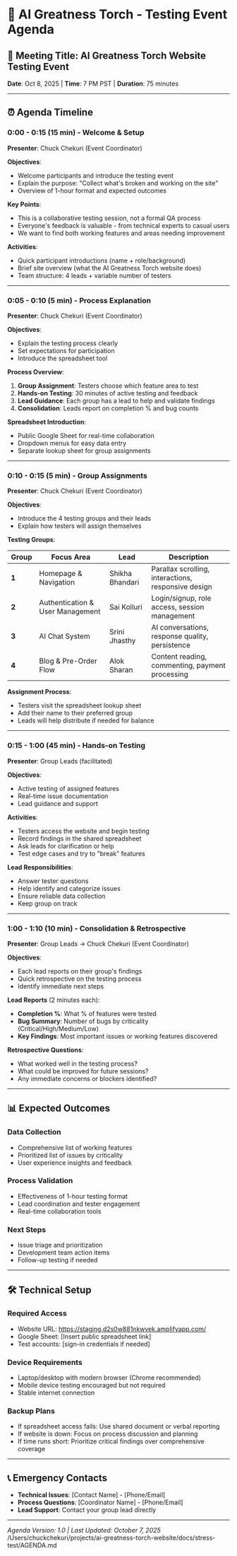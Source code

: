 # 📅 AI Greatness Torch - Testing Event Agenda

## 🎯 **Meeting Title**: AI Greatness Torch Website Testing Event
**Date**: Oct 8, 2025 | **Time**: 7 PM PST | **Duration**: 75 minutes

---

## ⏰ **Agenda Timeline**

### **0:00 - 0:15 (15 min) - Welcome & Setup**
**Presenter**: Chuck Chekuri (Event Coordinator)

**Objectives**:
- Welcome participants and introduce the testing event
- Explain the purpose: "Collect what's broken and working on the site"
- Overview of 1-hour format and expected outcomes

**Key Points**:
- This is a collaborative testing session, not a formal QA process
- Everyone's feedback is valuable - from technical experts to casual users
- We want to find both working features and areas needing improvement

**Activities**:
- Quick participant introductions (name + role/background)
- Brief site overview (what the AI Greatness Torch website does)
- Team structure: 4 leads + variable number of testers

---

### **0:05 - 0:10 (5 min) - Process Explanation**
**Presenter**: Chuck Chekuri (Event Coordinator)

**Objectives**:
- Explain the testing process clearly
- Set expectations for participation
- Introduce the spreadsheet tool

**Process Overview**:
1. **Group Assignment**: Testers choose which feature area to test
2. **Hands-on Testing**: 30 minutes of active testing and feedback
3. **Lead Guidance**: Each group has a lead to help and validate findings
4. **Consolidation**: Leads report on completion % and bug counts

**Spreadsheet Introduction**:
- Public Google Sheet for real-time collaboration
- Dropdown menus for easy data entry
- Separate lookup sheet for group assignments

---

### **0:10 - 0:15 (5 min) - Group Assignments**
**Presenter**: Chuck Chekuri (Event Coordinator)

**Objectives**:
- Introduce the 4 testing groups and their leads    
- Explain how testers will assign themselves

**Testing Groups**:

| Group | Focus Area | Lead | Description |
|-------|------------|------|-------------|
| **1** | Homepage & Navigation | Shikha Bhandari | Parallax scrolling, interactions, responsive design |
| **2** | Authentication & User Management | Sai Kolluri | Login/signup, role access, session management |
| **3** | AI Chat System | Srini Jhasthy | AI conversations, response quality, persistence |
| **4** | Blog & Pre-Order Flow | Alok Sharan | Content reading, commenting, payment processing |

**Assignment Process**:
- Testers visit the spreadsheet lookup sheet
- Add their name to their preferred group
- Leads will help distribute if needed for balance

---

### **0:15 - 1:00 (45 min) - Hands-on Testing**
**Presenter**: Group Leads (facilitated)

**Objectives**:
- Active testing of assigned features
- Real-time issue documentation
- Lead guidance and support

**Activities**:
- Testers access the website and begin testing
- Record findings in the shared spreadsheet
- Ask leads for clarification or help
- Test edge cases and try to "break" features

**Lead Responsibilities**:
- Answer tester questions
- Help identify and categorize issues
- Ensure reliable data collection
- Keep group on track

---

### **1:00 - 1:10 (10 min) - Consolidation & Retrospective**
**Presenter**: Group Leads → Chuck Chekuri (Event Coordinator)

**Objectives**:
- Each lead reports on their group's findings
- Quick retrospective on the testing process
- Identify immediate next steps

**Lead Reports** (2 minutes each):
- **Completion %**: What % of features were tested
- **Bug Summary**: Number of bugs by criticality (Critical/High/Medium/Low)
- **Key Findings**: Most important issues or working features discovered

**Retrospective Questions**:
- What worked well in the testing process?
- What could be improved for future sessions?
- Any immediate concerns or blockers identified?

---

## 📊 **Expected Outcomes**

### **Data Collection**
- Comprehensive list of working features
- Prioritized list of issues by criticality
- User experience insights and feedback

### **Process Validation**
- Effectiveness of 1-hour testing format
- Lead coordination and tester engagement
- Real-time collaboration tools

### **Next Steps**
- Issue triage and prioritization
- Development team action items
- Follow-up testing if needed

---

## 🛠 **Technical Setup**

### **Required Access**
- Website URL: https://staging.d2s0w881nkwvek.amplifyapp.com/
- Google Sheet: [Insert public spreadsheet link]
- Test accounts: [sign-in credentials if needed]

### **Device Requirements**
- Laptop/desktop with modern browser (Chrome recommended)
- Mobile device testing encouraged but not required
- Stable internet connection

### **Backup Plans**
- If spreadsheet access fails: Use shared document or verbal reporting
- If website is down: Focus on process discussion and planning
- If time runs short: Prioritize critical findings over comprehensive coverage

---

## 📞 **Emergency Contacts**
- **Technical Issues**: [Contact Name] - [Phone/Email]
- **Process Questions**: [Coordinator Name] - [Phone/Email]
- **Lead Support**: Contact your group lead directly

---

*Agenda Version: 1.0 | Last Updated: October 7, 2025*</content>
<parameter name="filePath">/Users/chuckchekuri/projects/ai-greatness-torch-website/docs/stress-test/AGENDA.md